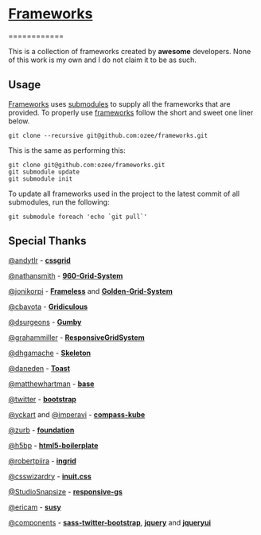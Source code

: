 # [Frameworks]
============

This is a collection of frameworks created by **awesome** developers. None of this work is my own and I do not claim it to be as such.

## Usage

[frameworks]: https://github.com/ozee/frameworks

[Frameworks] uses [submodules](http://git-scm.com/book/en/Git-Tools-Submodules) to supply all the frameworks that are provided. To properly use [frameworks] follow the short and sweet one liner below.
	
	git clone --recursive git@github.com:ozee/frameworks.git
	
This is the same as performing this:

	git clone git@github.com:ozee/frameworks.git
	git submodule update
	git submodule init
	
To update all frameworks used in the project to the latest commit of all submodules, run the following:
	
	git submodule foreach 'echo `git pull`'
	
## Special Thanks


[@andytlr](https://github.com/andytlr) - **[cssgrid](https://github.com/andytlr/cssgrid)**

[@nathansmith](https://github.com/nathansmith) - **[960-Grid-System](https://github.com/nathansmith/960-Grid-System)**

[@jonikorpi](https://github.com/jonikorpi) - **[Frameless](https://github.com/jonikorpi/Frameless)** and **[Golden-Grid-System](https://github.com/jonikorpi/Golden-Grid-System)**

[@cbavota](https://github.com/cbavota) - **[Gridiculous](https://github.com/cbavota/Gridiculous)**

[@dsurgeons](https://github.com/dsurgeons) - **[Gumby](https://github.com/dsurgeons/Gumby)**

[@grahammiller](https://github.com/grahammiller) - **[ResponsiveGridSystem](https://github.com/grahammiller/ResponsiveGridSystem)**

[@dhgamache](https://github.com/dhgamache) - **[Skeleton](https://github.com/dhgamache/Skeleton)**

[@daneden](https://github.com/daneden) - **[Toast](https://github.com/daneden/Toast)**

[@matthewhartman](https://github.com/matthewhartman) - **[base](https://github.com/matthewhartman/base)**

[@twitter](https://github.com/twitter) - **[bootstrap](https://github.com/twitter/bootstrap)**

[@yckart](https://github.com/yckart) and [@imperavi](https://twitter.com/imperavi) - **[compass-kube](https://github.com/yckart/compass-kube/)**

[@zurb](https://github.com/zurb) - **[foundation](https://github.com/zurb/foundation)**

[@h5bp](https://github.com/h5bp) - **[html5-boilerplate](https://github.com/h5bp/html5-boilerplate)**

[@robertpiira](https://github.com/robertpiira) - **[ingrid](https://github.com/robertpiira/ingrid)**

[@csswizardry](https://github.com/csswizardry) - **[inuit.css](https://github.com/csswizardry/inuit.css)**

[@StudioSnapsize](https://github.com/StudioSnapsize) - **[responsive-gs](https://github.com/StudioSnapsize/responsive-gs)**

[@ericam](https://github.com/ericam) - **[susy](https://github.com/ericam/susy)**

[@components](https://github.com/components) - **[sass-twitter-bootstrap](https://github.com/components/sass-twitter-bootstrap)**, **[jquery](git://github.com/components/jquery.git)** and **[jqueryui](git://github.com/components/jqueryui.git)**

